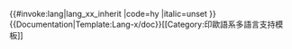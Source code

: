 <includeonly>{{#invoke:lang|lang_xx_inherit
|code=hy
|italic=unset
}}</includeonly><noinclude>
{{Documentation|Template:Lang-x/doc}}[[Category:印歐語系多語言支持模板]]
</noinclude>